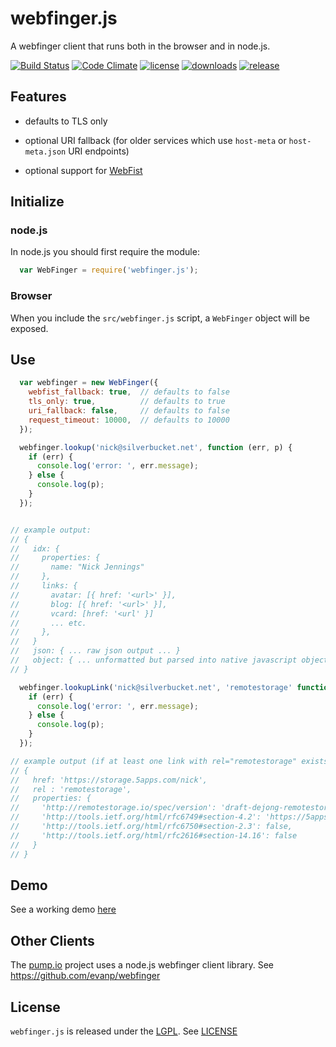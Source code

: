 # webfinger.js

A webfinger client that runs both in the browser and in node.js.

[![Build Status](http://img.shields.io/travis/silverbucket/webfinger.js.svg?style=flat)](http://travis-ci.org/silverbucket/webfinger.js)
[![Code Climate](http://img.shields.io/codeclimate/github/silverbucket/webfinger.js.svg?style=flat)](https://codeclimate.com/github/silverbucket/webfinger.js)
[![license](https://img.shields.io/npm/l/webfinger.js.svg?style=flat)](https://npmjs.org/package/webfinger.js)
[![downloads](http://img.shields.io/npm/dm/webfinger.js.svg?style=flat)](https://npmjs.org/package/webfinger.js)
[![release](http://img.shields.io/github/release/silverbucket/webfinger.js.svg?style=flat)](https://github.com/silverbucket/webfinger.js/releases)

## Features

* defaults to TLS only

* optional URI fallback (for older services which use `host-meta` or `host-meta.json` URI endpoints)

* optional support for [WebFist](http://webfist.org)

## Initialize

### node.js
In node.js you should first require the module:

```javascript
  var WebFinger = require('webfinger.js');
```

### Browser
When you include the `src/webfinger.js` script, a `WebFinger` object will be exposed.

## Use

```javascript
  var webfinger = new WebFinger({
    webfist_fallback: true,  // defaults to false
    tls_only: true,          // defaults to true
    uri_fallback: false,     // defaults to false
    request_timeout: 10000,  // defaults to 10000
  });

  webfinger.lookup('nick@silverbucket.net', function (err, p) {
    if (err) {
      console.log('error: ', err.message);
    } else {
      console.log(p);
    }
  });


// example output:
// {
//   idx: {
//     properties: {
//       name: "Nick Jennings"
//     },
//     links: {
//       avatar: [{ href: '<url>' }],
//       blog: [{ href: '<url>' }],
//       vcard: [href: '<url' }]
//       ... etc.
//     },
//   }
//   json: { ... raw json output ... }
//   object: { ... unformatted but parsed into native javascript object ... }
// }

  webfinger.lookupLink('nick@silverbucket.net', 'remotestorage' function (err, p) {
    if (err) {
      console.log('error: ', err.message);
    } else {
      console.log(p);
    }
  });

// example output (if at least one link with rel="remotestorage" exists):
// {
//   href: 'https://storage.5apps.com/nick',
//   rel : 'remotestorage',
//   properties: {
//     'http://remotestorage.io/spec/version': 'draft-dejong-remotestorage-02',
//     'http://tools.ietf.org/html/rfc6749#section-4.2': 'https://5apps.com/rs/oauth/nick',
//     'http://tools.ietf.org/html/rfc6750#section-2.3': false,
//     'http://tools.ietf.org/html/rfc2616#section-14.16': false
//   }
// }
```

## Demo
See a working demo [here](https://silverbucket.github.com/webfinger.js/demo/)

## Other Clients

The [pump.io](https://github.com/e14n/pump.io) project uses a node.js webfinger client library. See https://github.com/evanp/webfinger

## License
`webfinger.js` is released under the [LGPL](http://www.gnu.org/licenses/lgpl.html). See [LICENSE](LICENSE)

